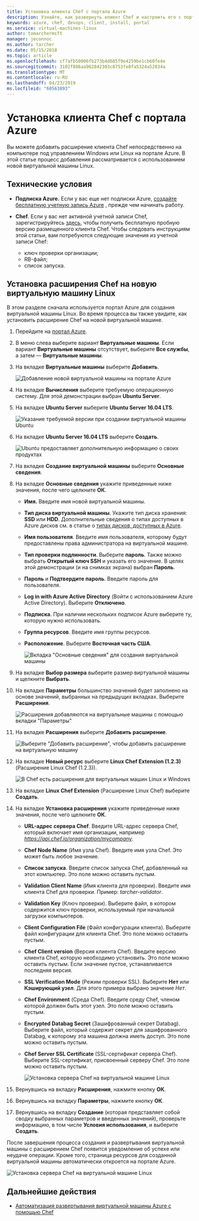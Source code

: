 ```yaml
---
title: Установка клиента Chef с портала Azure
description: Узнайте, как развернуть клиент Chef и настроить его с портала Azure
keywords: azure, chef, devops, client, install, portal
ms.service: virtual-machines-linux
author: tomarchermsft
manager: jeconnoc
ms.author: tarcher
ms.date: 05/15/2018
ms.topic: article
ms.openlocfilehash: cf7afb50006fb273b4d685f9e4259be1cb60fe4e
ms.sourcegitcommit: 3102f886aa962842303c8753fe8fa5324a52834a
ms.translationtype: MT
ms.contentlocale: ru-RU
ms.lasthandoff: 04/23/2019
ms.locfileid: "60563893"
---
```

# <a name="install-the-chef-client-from-the-azure-portal"></a>Установка клиента Chef с портала Azure
Вы можете добавить расширение клиента Chef непосредственно на компьютере под управлением Windows или Linux на портале Azure. В этой статье процесс добавления рассматривается с использованием новой виртуальной машины Linux.

## <a name="prerequisites"></a>Технические условия

- **Подписка Azure.** Если у вас еще нет подписки Azure, [создайте бесплатную учетную запись Azure](https://azure.microsoft.com/free/?ref=microsoft.com&utm_source=microsoft.com&utm_medium=docs&utm_campaign=visualstudio) , прежде чем начинать работу.

- **Chef**. Если у вас нет активной учетной записи Chef, зарегистрируйтесь [здесь](https://manage.chef.io/signup), чтобы получить бесплатную пробную версию размещенного клиента Chef. Чтобы следовать инструкциям этой статьи, вам потребуются следующие значения из учетной записи Chef:
  - ключ проверки организации;
  - RB-файл;
  - список запуска.

## <a name="install-the-chef-extension-on-a-new-linux-virtual-machine"></a>Установка расширения Chef на новую виртуальную машину Linux
В этом разделе сначала используется портал Azure для создания виртуальной машины Linux. Во время процесса вы также увидите, как установить расширение Chef на новой виртуальной машине.

1. Перейдите на [портал Azure](https://portal.azure.com).

1. В меню слева выберите вариант **Виртуальные машины**. Если вариант **Виртуальные машины** отсутствует, выберите **Все службы**, а затем — **Виртуальные машины**.

1. На вкладке **Виртуальные машины** выберите **Добавить**.

    ![Добавление новой виртуальной машины на портале Azure](./media/chef-extension-portal/add-vm.png)

1. На вкладке **Вычисления** выберите требуемую операционную систему. Для этой демонстрации выбран **Ubuntu Server**.

1. На вкладке **Ubuntu Server** выберите **Ubuntu Server 16.04 LTS**.

    ![Указание требуемой версии при создании виртуальной машины Ubuntu](./media/chef-extension-portal/ubuntu-server-version.png)

1. На вкладке **Ubuntu Server 16.04 LTS** выберите **Создать**.

    ![Ubuntu предоставляет дополнительную информацию о своих продуктах](./media/chef-extension-portal/create-vm.png)

1. На вкладке **Создание виртуальной машины** выберите **Основные сведения**.

1. На вкладке **Основные сведения** укажите приведенные ниже значения, после чего щелкните **ОК**.

   - **Имя.** Введите имя новой виртуальной машины.
   - **Тип диска виртуальной машины**. Укажите тип диска хранения: **SSD** или **HDD**. Дополнительные сведения о типах доступных в Azure дисков см. в статье о [типах дисков, доступных в Azure](../virtual-machines/windows/disks-types.md).
   - **Имя пользователя**. Введите имя пользователя, которому будут предоставлены права администратора на виртуальной машине.
   - **Тип проверки подлинности**. Выберите **пароль**. Также можно выбрать **Открытый ключ SSH** и указать его значение. В целях этой демонстрации (и на снимках экрана) выбран **Пароль**.
   - **Пароль** и **Подтвердите пароль**. Введите пароль для пользователя.
   - **Log in with Azure Active Directory** (Войти с использованием Azure Active Directory). Выберите **Отключено**.
   - **Подписка**. При наличии нескольких подписок Azure выберите ту, которую нужно использовать.
   - **Группа ресурсов**. Введите имя группы ресурсов.
   - **Расположение**. Выберите **Восточная часть США**.

     ![Вкладка "Основные сведения" для создания виртуальной машины](./media/chef-extension-portal/add-vm-basics.png)

1. На вкладке **Выбор размера** выберите размер виртуальной машины и щелкните **Выбрать**.

1. На вкладке **Параметры** большинство значений будет заполнено на основе значений, выбранных на предыдущих вкладках. Выберите **Расширения**.

     ![Расширения добавляются на виртуальные машины с помощью вкладки "Параметры"](./media/chef-extension-portal/add-vm-select-extensions.png)

1. На вкладке **Расширения** выберите **Добавить расширение**.

     ![Выберите "Добавить расширение", чтобы добавить расширение на виртуальную машину](./media/chef-extension-portal/add-vm-add-extension.png)

1. На вкладке **Новый ресурс** выберите **Linux Chef Extension (1.2.3)** (Расширение Linux Chef (1.2.3)).

     ![В Chef есть расширения для виртуальных машин Linux и Windows](./media/chef-extension-portal/select-linux-chef-extension.png)

1. На вкладке **Linux Chef Extension** (Расширение Linux Chef) выберите **Создать**.

1. На вкладке **Установка расширения** укажите приведенные ниже значения, после чего щелкните **ОК**.

    - **URL-адрес сервера Chef**. Введите URL-адрес сервера Chef, который включает имя организации, например *https://api.chef.io/organization/mycompany*.
    - **Chef Node Name** (Имя узла Chef). Введите имя узла Chef. Это может быть любое значение.
    - **Список запуска**. Введите список запуска Chef, добавленный на этот компьютер. Это поле можно оставить пустым.
    - **Validation Client Name** (Имя клиента для проверки). Введите имя клиента Chef для проверки. Пример: *tarcher-validator*.
    - **Validation Key** (Ключ проверки). Выберите файл, в котором содержится ключ проверки, используемый при начальной загрузки компьютеров.
    - **Client Configuration File** (Файл конфигурации клиента). Выберите файл конфигурации для клиента Chef. Это поле можно оставить пустым.
    - **Chef Client version** (Версия клиента Chef). Введите версию клиента Chef, которую необходимо установить. Это поле можно оставить пустым. Если значение пустое, устанавливается последняя версия.
    - **SSL Verification Mode** (Режим проверки SSL). Выберите **Нет** или **Кэширующий узел**. Для этого примера выбрано значение *Нет*.
    - **Chef Environment** (Среда Chef). Введите среду Chef, членом которой должен быть этот узел. Это поле можно оставить пустым.
    - **Encrypted Databag Secret** (Зашифрованный секрет Databag). Выберите файл, который содержит секрет для зашифрованного Databag, к которому эта машина должна иметь доступ. Это поле можно оставить пустым.
    - **Chef Server SSL Certificate** (SSL-сертификат сервера Chef). Выберите SSL-сертификат, присвоенный серверу Chef. Это поле можно оставить пустым.

      ![Установка сервера Chef на виртуальной машине Linux](./media/chef-extension-portal/install-extension.png)

1. Вернувшись на вкладку **Расширения**, нажмите кнопку **ОК**.

1. Вернувшись на вкладку **Параметры**, нажмите кнопку **ОК**.

1. Вернувшись на вкладку **Создание** (которая представляет собой сводку выбранных параметров и введенных значений), проверьте информацию, в том числе **Условия использования**, и выберите **Создать**.

После завершения процесса создания и развертывания виртуальной машины с расширением Chef появится уведомление об успехе или неудаче операции. Кроме того, страница ресурсов для созданной виртуальной машины автоматически откроется на портале Azure.

![Установка сервера Chef на виртуальной машине Linux](./media/chef-extension-portal/resource-created.png)

## <a name="next-steps"></a>Дальнейшие действия

- [Автоматизация развертывания виртуальной машины Azure с помощью Chef](/azure/virtual-machines/windows/chef-automation)
